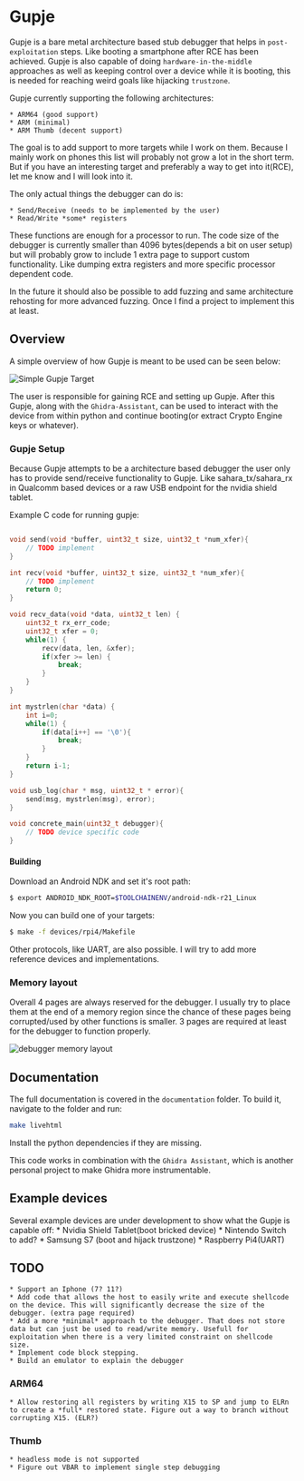 # Gupje
Gupje is a bare metal architecture based stub debugger that helps in ``post-exploitation`` steps. Like booting a smartphone after RCE has been achieved. Gupje is also capable of doing ``hardware-in-the-middle`` approaches as well as keeping control over a device while it is booting, this is needed for reaching weird goals like hijacking ``trustzone``.

Gupje currently supporting the following architectures:

    * ARM64 (good support)
    * ARM (minimal)
    * ARM Thumb (decent support)

The goal is to add support to more targets while I work on them. Because I mainly work on phones this list will probably not grow a lot in the short term. But if you have an interesting target and preferably a way to get into it(RCE), let me know and I will look into it.

The only actual things the debugger can do is:

    * Send/Receive (needs to be implemented by the user)
    * Read/Write *some* registers

These functions are enough for a processor to run. The code size of the debugger is currently smaller than 4096 bytes(depends a bit on user setup) but will probably grow to include 1 extra page to support custom functionality. Like dumping extra registers and more specific processor dependent code. 

In the future it should also be possible to add fuzzing and same architecture rehosting for more advanced fuzzing. Once I find a project to implement this at least.

## Overview
A simple overview of how Gupje is meant to be used can be seen below:

![Simple Gupje Target](simple_device.drawio.svg)

The user is responsible for gaining RCE and setting up Gupje. After this Gupje, along with the ``Ghidra-Assistant``, can be used to interact with the device from within python and continue booting(or extract Crypto Engine keys or whatever).

### Gupje Setup
Because Gupje attempts to be a architecture based debugger the user only has to provide send/receive functionality to Gupje. Like sahara_tx/sahara_rx in Qualcomm based devices or a raw USB endpoint for the nvidia shield tablet.

Example C code for running gupje:

```c

void send(void *buffer, uint32_t size, uint32_t *num_xfer){
    // TODO implement
}

int recv(void *buffer, uint32_t size, uint32_t *num_xfer){
    // TODO implement
    return 0;
}

void recv_data(void *data, uint32_t len) {
    uint32_t rx_err_code;
    uint32_t xfer = 0;
    while(1) {
        recv(data, len, &xfer);
        if(xfer >= len) {
            break;            
        }
    }
}

int mystrlen(char *data) {
    int i=0;
    while(1) {
        if(data[i++] == '\0'){
            break;
        }
    }
    return i-1;
}

void usb_log(char * msg, uint32_t * error){
    send(msg, mystrlen(msg), error);
}

void concrete_main(uint32_t debugger){
    // TODO device specific code
}
```

#### Building
Download an Android NDK and set it's root path:
```bash
$ export ANDROID_NDK_ROOT=$TOOLCHAINENV/android-ndk-r21_Linux
```

Now you can build one of your targets:
```bash
$ make -f devices/rpi4/Makefile
```

Other protocols, like UART, are also possible. I will try to add more reference devices and implementations. 

### Memory layout
Overall 4 pages are always reserved for the debugger. I usually try to place them at the end of a memory region since the chance of these pages being corrupted/used by other functions is smaller. 3 pages are required at least for the debugger to function properly.

![debugger memory layout](simple_device_memory.drawio.svg)

## Documentation
The full documentation is covered in the ``documentation`` folder. To build it, navigate to the folder and run:
```bash
make livehtml
```
Install the python dependencies if they are missing. 

This code works in combination with the ``Ghidra Assistant``, which is another personal project to make Ghidra more instrumentable. 

## Example devices
Several example devices are under development to show what the Gupje is capable off:
    * Nvidia Shield Tablet(boot bricked device) 
      * Nintendo Switch to add?
    * Samsung S7 (boot and hijack trustzone)
    * Raspberry Pi4(UART)

## TODO
    * Support an Iphone (7? 11?)
    * Add code that allows the host to easily write and execute shellcode on the device. This will significantly decrease the size of the debugger. (extra page required)
    * Add a more *minimal* approach to the debugger. That does not store data but can just be used to read/write memory. Usefull for exploitation when there is a very limited constraint on shellcode size.
    * Implement code block stepping.
    * Build an emulator to explain the debugger

### ARM64
    * Allow restoring all registers by writing X15 to SP and jump to ELRn to create a *full* restored state. Figure out a way to branch without corrupting X15. (ELR?)

### Thumb
    * headless mode is not supported
    * Figure out VBAR to implement single step debugging

